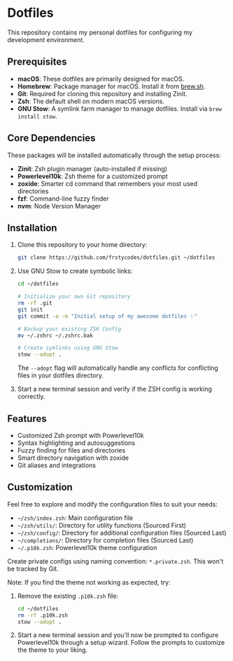 # Dotfiles

This repository contains my personal dotfiles for configuring my development environment.

## Prerequisites

- **macOS**: These dotfiles are primarily designed for macOS.
- **Homebrew**: Package manager for macOS. Install it from [brew.sh](https://brew.sh/).
- **Git**: Required for cloning this repository and installing Zinit.
- **Zsh**: The default shell on modern macOS versions.
- **GNU Stow**: A symlink farm manager to manage dotfiles. Install via `brew install stow`.

## Core Dependencies

These packages will be installed automatically through the setup process:

- **Zinit**: Zsh plugin manager (auto-installed if missing)
- **Powerlevel10k**: Zsh theme for a customized prompt
- **zoxide**: Smarter cd command that remembers your most used directories
- **fzf**: Command-line fuzzy finder
- **nvm**: Node Version Manager

## Installation

1. Clone this repository to your home directory:
   ```bash
   git clone https://github.com/frstycodes/dotfiles.git ~/dotfiles
   ```

2. Use GNU Stow to create symbolic links:
   ```bash
   cd ~/dotfiles

   # Initialize your own Git repository
   rm -rf .git
   git init
   git commit -a -m "Initial setup of my awesome dotfiles ✨"

   # Backup your existing ZSH Config
   mv ~/.zshrc ~/.zshrc.bak

   # Create symlinks using GNU Stow
   stow --adopt .
   ```

   The `--adopt` flag will automatically handle any conflicts for conflicting files in your dotfiles directory.

3. Start a new terminal session and verify if the ZSH config is working correctly.

## Features

- Customized Zsh prompt with Powerlevel10k
- Syntax highlighting and autosuggestions
- Fuzzy finding for files and directories
- Smart directory navigation with zoxide
- Git aliases and integrations

## Customization

Feel free to explore and modify the configuration files to suit your needs:

- `~/zsh/index.zsh`: Main configuration file
- `~/zsh/utils/`: Directory for utility functions (Sourced First)
- `~/zsh/config/`: Directory for additional configuration files (Sourced Last)
- `~/completions/`: Directory for completion files (Sourced Last)
- `~/.p10k.zsh`: Powerlevel10k theme configuration

Create private configs using naming convention: `*.private.zsh`. This won't be tracked by Git.

Note: If you find the theme not working as expected, try:
1. Remove the existing `.p10k.zsh` file:
    ```bash
    cd ~/dotfiles
    rm -rf .p10k.zsh
    stow --adopt .
    ```

2. Start a new terminal session and you'll now be prompted to configure Powerlevel10k through a setup wizard. Follow the prompts to customize the theme to your liking.
